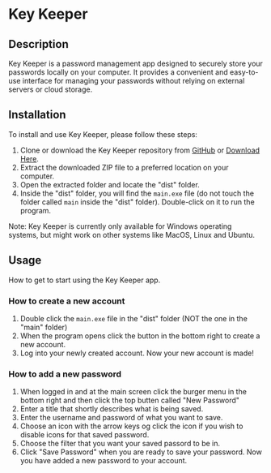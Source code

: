 # Key Keeper

## Description
Key Keeper is a password management app designed to securely store your passwords locally on your computer. It provides a convenient and easy-to-use interface for managing your passwords without relying on external servers or cloud storage.

## Installation
To install and use Key Keeper, please follow these steps:

1. Clone or download the Key Keeper repository from [GitHub](https://github.com/RobertArnosson/keykeeper_exe) or [Download Here](https://github.com/RobertArnosson/keykeeper_exe/archive/refs/heads/main.zip).
2. Extract the downloaded ZIP file to a preferred location on your computer.
3. Open the extracted folder and locate the "dist" folder.
4. Inside the "dist" folder, you will find the `main.exe` file (do not touch the folder called `main` inside the "dist" folder). Double-click on it to run the program.

Note: Key Keeper is currently only available for Windows operating systems, but might work on other systems like MacOS, Linux and Ubuntu.

## Usage
How to get to start using the Key Keeper app.

### How to create a new account 
1. Double click the `main.exe` file in the "dist" folder (NOT the one in the "main" folder)
2. When the program opens click the button in the bottom right to create a new account.
3. Log into your newly created account.
Now your new account is made!

### How to add a new password
1. When logged in and at the main screen click the burger menu in the bottom right and then click the top butten called "New Password"
2. Enter a title that shortly describes what is being saved.
3. Enter the username and password of what you want to save.
4. Choose an icon with the arrow keys og click the icon if you wish to disable icons for that saved password.
5. Choose the filter that you want your saved passord to be in.
6. Click "Save Password" when you are ready to save your password.
Now you have added a new password to your account.

